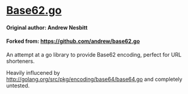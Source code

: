 # [Base62.go](http://libraries.io/go/github.com%2Fandrew%2Fbase62.go)

#### Original author: Andrew Nesbitt
#### Forked from: https://github.com/andrew/base62.go

An attempt at a go library to provide Base62 encoding, perfect for URL shorteners.

Heavily influcened by http://golang.org/src/pkg/encoding/base64/base64.go and completely untested.
